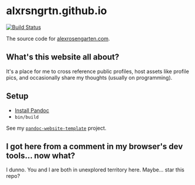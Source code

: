 # alxrsngrtn.github.io

[![Build Status](https://travis-ci.com/alxrsngrtn/alxrsngrtn.github.io.svg?branch=master)](https://travis-ci.com/alxrsngrtn/alxrsngrtn.github.io)

The source code for [alexrosengarten.com](https://alexrosengarten.com).

## What's this website all about?

It's a place for me to cross reference public profiles, host assets like profile pics, and occasionally share my 
thoughts (usually on programming).

## Setup
- [Install Pandoc](https://pandoc.org/installing.html)
- `bin/build`

See my [`pandoc-website-template`](https://github.com/alxrsngrtn/pandoc-website-template) project.

## I got here from a comment in my browser's dev tools... now what?

I dunno. You and I are both in unexplored territory here. Maybe... star this repo?
